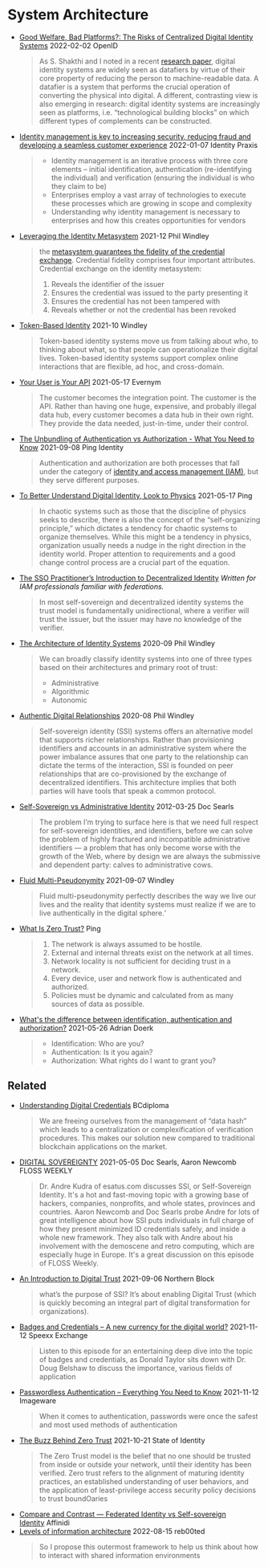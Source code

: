 # System Architecture
* [Good Welfare, Bad Platforms?: The Risks of Centralized Digital Identity Systems](https://points.datasociety.net/good-welfare-bad-platforms-d65b412d962e) 2022-02-02 OpenID
  > As S. Shakthi and I noted in a recent [research paper](https://journals.openedition.org/samaj/6279), digital identity systems are widely seen as datafiers by virtue of their core property of reducing the person to machine-readable data. A datafier is a system that performs the crucial operation of converting the physical into digital. A different, contrasting view is also emerging in research: digital identity systems are increasingly seen as platforms, i.e. “technological building blocks” on which different types of complements can be constructed.
* [Identity management is key to increasing security, reducing fraud and developing a seamless customer experience](https://identitypraxis.com/2022/01/07/identity-management-is-key-to-increasing-security-reducing-fraud-and-developing-a-seamless-customer-experience/) 2022-01-07 Identity Praxis 
  > - Identity management is an iterative process with three core elements – initial identification, authentication (re-identifying the individual) and verification (ensuring the individual is who they claim to be)
  > - Enterprises employ a vast array of technologies to execute these processes which are growing in scope and complexity
  > - Understanding why identity management is necessary to enterprises and how this creates opportunities for vendors
* [Leveraging the Identity Metasystem](https://www.windley.com/archives/2021/12/leveraging_the_identity_metasystem.shtml) 2021-12 Phil Windley
  > the [metasystem guarantees the fidelity of the credential exchange](https://www.windley.com/archives/2021/06/ssi_interaction_patterns.shtml). Credential fidelity comprises four important attributes. Credential exchange on the identity metasystem:
  > 
  > 1. Reveals the identifier of the issuer
  > 2. Ensures the credential was issued to the party presenting it
  > 3. Ensures the credential has not been tampered with
  > 4. Reveals whether or not the credential has been revoked
* [Token-Based Identity](https://www.windley.com/archives/2021/10/token-based_identity.shtml) 2021-10 Windley
  > Token-based identity systems move us from talking about who, to thinking about what, so that people can operationalize their digital lives. Token-based identity systems support complex online interactions that are flexible, ad hoc, and cross-domain.
* [Your User is Your API](https://www.evernym.com/blog/your-user-is-your-api/) 2021-05-17 Evernym
  > The customer becomes the integration point. The customer is the API. Rather than having one huge, expensive, and probably illegal data hub, every customer becomes a data hub in their own right. They provide the data needed, just-in-time, under their control.
* [The Unbundling of Authentication vs Authorization - What You Need to Know](https://www.pingidentity.com/en/company/blog/posts/2021/authentication-vs-authorization.html) 2021-09-08 Ping Identity
  > Authentication and authorization are both processes that fall under the category of [identity and access management (IAM)](https://www.pingidentity.com/en/company/blog/posts/2017/what-is-identity-and-access-management-iam.html), but they serve different purposes.
* [To Better Understand Digital Identity, Look to Physics](https://www.pingidentity.com/en/company/blog/posts/2021/digital-identity-physics.html) 2021-05-17 Ping
  > In chaotic systems such as those that the discipline of physics seeks to describe, there is also the concept of the “self-organizing principle,” which dictates a tendency for chaotic systems to organize themselves. While this might be a tendency in physics, organization usually needs a nudge in the right direction in the identity world. Proper attention to requirements and a good change control process are a crucial part of the equation.
* [The SSO Practitioner’s Introduction to Decentralized Identity](https://www.pingidentity.com/en/resources/blog/post/sso-practitioners-introduction-decentralized-identity.html)
*Written for IAM professionals familiar with federations.*
  > In most self-sovereign and decentralized identity systems the trust model is  fundamentally unidirectional, where a verifier will trust the issuer, but the issuer may have no knowledge of the verifier.
* [The Architecture of Identity Systems](https://www.windley.com/archives/2020/09/the_architecture_of_identity_systems.shtml) 2020-09 Phil Windley 
  >  We can broadly classify identity systems into one of three types based on their architectures and primary root of trust:
  > - Administrative
  > - Algorithmic
  > - Autonomic
* [Authentic Digital Relationships](https://www.windley.com/archives/2020/08/authentic_digital_relationships.shtml) 2020-08 Phil Windley
  >  Self-sovereign identity (SSI) systems offers an alternative model that supports richer relationships. Rather than provisioning identifiers and accounts in an administrative system where the power imbalance assures that one party to the relationship can dictate the terms of the interaction, SSI is founded on peer relationships that are co-provisioned by the exchange of decentralized identifiers. This architecture implies that both parties will have tools that speak a common protocol. 
* [Self-Sovereign vs Administrative Identity](http://blogs.harvard.edu/vrm/2012/03/25/ssi/) 2012-03-25 Doc Searls 
  > The problem I’m trying to surface here is that we need full respect for self-sovereign identities, and identifiers, before we can solve the problem of highly fractured and incompatible administrative identifiers — a problem that has only become worse with the growth of the Web, where by design we are always the submissive and dependent party: calves to administrative cows.
* [Fluid Multi-Pseudonymity](https://www.windley.com/archives/2021/09/fluid_multi-pseudonymity.shtml) 2021-09-07 Windley
  > Fluid multi-pseudonymity perfectly describes the way we live our lives and the reality that identity systems must realize if we are to live authentically in the digital sphere.‘
* [What Is Zero Trust?](https://www.pingidentity.com/en/company/blog/posts/2021/what-is-zero-trust.html) Ping
  > 1. The network is always assumed to be hostile.
  > 2. External and internal threats exist on the network at all times.
  > 3. Network locality is not sufficient for deciding trust in a network.
  > 4. Every device, user and network flow is authenticated and authorized.
  > 5. Policies must be dynamic and calculated from as many sources of data as possible.
* [What's the difference between identification, authentication and authorization?](https://twitter.com/doerkadrian/status/1397566626405421060) 2021-05-26 Adrian Doerk
  > - Identification: Who are you?
  > - Authentication: Is it you again?
  > - Authorization: What rights do I want to grant you?

## Related
* [Understanding Digital Credentials](https://www.bcdiploma.com/en/blog/understanding-digital-credentials-21-05-12) BCdiploma
  > We are freeing ourselves from the management of “data hash” which leads to a centralization or complexification of verification procedures. This makes our solution new compared to traditional blockchain applications on the market.
* [DIGITAL SOVEREIGNTY](https://twit.tv/shows/floss-weekly/episodes/628) 2021-05-05 Doc Searls, Aaron Newcomb FLOSS WEEKLY
  > Dr. Andre Kudra of esatus.com discusses SSI, or Self-Sovereign Identity. It's a hot and fast-moving topic with a growing base of hackers, companies, nonprofits, and whole states, provinces and countries. Aaron Newcomb and Doc Searls probe Andre for lots of great intelligence about how SSI puts individuals in full charge of how they present minimized ID credentials safely, and inside a whole new framework. They also talk with Andre about his involvement with the demoscene and retro computing, which are especially huge in Europe. It's a great discussion on this episode of FLOSS Weekly.
* [An Introduction to Digital Trust](https://northernblock.io/verifiable-credentials/introduction-to-digital-trust/) 2021-09-06 Northern Block
  > what’s the purpose of SSI? It’s about enabling Digital Trust (which is quickly becoming an integral part of digital transformation for organizations).
* [Badges and Credentials – A new currency for the digital world?](https://www.speexx.com/speexx-resources/podcast/podcast-badges-credentials) 2021-11-12 Speexx Exchange
  > Listen to this episode for an entertaining deep dive into the topic of badges and credentials, as Donald Taylor sits down with Dr. Doug Belshaw to discuss the importance, various fields of application
* [Passwordless Authentication – Everything You Need to Know](https://imageware.io/passwordless-authentication/) 2021-11-12 Imageware
  > When it comes to authentication, passwords were once the safest and most used methods of authentication
* [The Buzz Behind Zero Trust](https://stateofidentity.libsyn.com/zero-trust-architecture) 2021-10-21 State of Identity
  > The Zero Trust model is the belief that no one should be trusted from inside or outside your network, until their identity has been verified. Zero trust refers to the alignment of maturing identity practices, an established understanding of user behaviors, and the application of least-privilege access security policy decisions to trust boundOaries
* [Compare and Contrast — Federated Identity vs Self-sovereign Identity](https://academy.affinidi.com/compare-and-contrast-federated-identity-vs-self-sovereign-identity-227a85cbab18) Affinidi
* [Levels of information architecture](https://reb00ted.org/tech/20220815-levels-of-information-architecture/) 2022-08-15 reb00ted
  > So I propose this outermost framework to help us think about how to interact with shared information environments
